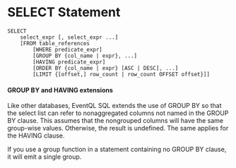 SELECT Statement
================


    SELECT
        select_expr [, select_expr ...]
        [FROM table_references
            [WHERE predicate_expr]
            [GROUP BY {col_name | expr}, ...]
            [HAVING predicate_expr]
            [ORDER BY {col_name | expr} [ASC | DESC], ...]
            [LIMIT {[offset,] row_count | row_count OFFSET offset}]]


#### GROUP BY and HAVING extensions

Like other databases, EventQL SQL extends the use of GROUP BY so that the select
list can refer to nonaggregated columns not named in the GROUP BY clause. This
assumes that the nongrouped columns will have the same group-wise values. Otherwise,
the result is undefined. The same applies for the HAVING clause.

If you use a group function in a statement containing no GROUP BY clause, it
will emit a single group.


